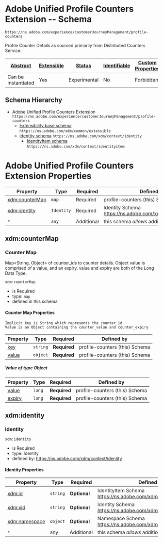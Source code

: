 # Adobe Unified Profile Counters Extension -- Schema
```
https://ns.adobe.com/experience/customerJourneyManagement/profile-counters
```

Profile Counter Details as sourced primarily from Distributed Counters Service.

| [Abstract](../../../../abstract.md) | [Extensible](../../../../extensions.md) | [Status](../../../../status.md) | [Identifiable](../../../../id.md) | [Custom Properties](../../../../extensions.md) | [Additional Properties](../../../../extensions.md) | Defined In                                                                                                                                         |
| ----------------------------------- | --------------------------------------- | ------------------------------- | --------------------------------- | ---------------------------------------------- | -------------------------------------------------- | -------------------------------------------------------------------------------------------------------------------------------------------------- |
| Can be instantiated                 | Yes                                     | Experimental                    | No                                | Forbidden                                      | Permitted                                          | [adobe/experience/customerJourneyManagement/profile-counters.schema.json](adobe/experience/customerJourneyManagement/profile-counters.schema.json) |

## Schema Hierarchy

- Adobe Unified Profile Counters Extension `https://ns.adobe.com/experience/customerJourneyManagement/profile-counters`
  - [Extensibility base schema](../../../datatypes/extensible.schema.md) `https://ns.adobe.com/xdm/common/extensible`
  - [Identity schema](../../../datatypes/identity.schema.md) `https://ns.adobe.com/xdm/context/identity`
    - [IdentityItem schema](../../../datatypes/identityitem.schema.md) `https://ns.adobe.com/xdm/context/identityitem` 
    

# Adobe Unified Profile Counters Extension Properties

| Property                         | Type       | Required   | Defined by                                                                        |
| -------------------------------- | ---------- | ---------- | --------------------------------------------------------------------------------- |
| [xdm:counterMap](#xdmcountermap) | `map`      | Required   | profile-counters (this) Schema                             |
| [xdm:identity](#xdmidentity)     | `Identity` | Required   | Identity Schema https://ns.adobe.com/xdm/context/identity |
| `*`                              | `any`      | Additional | this schema _allows_ additional properties                                        |

## xdm:counterMap

### Counter Map

Map<String, Object> of counter_ids to counter details.
Object value is comprised of a value, and an expiry.
value and expiry are both of the Long Data Type.

`xdm:counterMap`

- is Required
- type: `map`
- defined in this schema

#### Counter Map Properties

```
Implicit key is String which represents the counter_id
Value is an Object containing the counter_value and counter_expiry
```

| Property                 | Type     | Required     | Defined by                     |
| ------------------------ | -------- | ------------ | ------------------------------ |
| [key](#counterid)        | `string` | **Required** | profile-counters (this) Schema |
| [value](#counterdetails) | `object` | **Required** | profile-counters (this) Schema     |

##### Value of type Object

| Property                         | Type   | Required     | Defined by                     |
| -------------------------------- | ------ | ------------ | ------------------------------ |
| [value](#countermapvaluevalue)   | `long` | **Required** | profile-counters (this) Schema |
| [expiry](#countermapvalueexpiry) | `long` | **Required** | profile-counters (this) Schema       |

## xdm:identity

### Identity

`xdm:identity`

- is Required
- type: Identity
- defined by: https://ns.adobe.com/xdm/context/identity

#### Identity Properties

| Property                       | Type     | Required     | Defined by                                                  |
| ------------------------------ | -------- | ------------ | ----------------------------------------------------------- |
| [xdm:id](#xdmid)               | `string` | **Optional** | IdentityItem Schema https://ns.adobe.com/xdm/context/identityitem           |
| [xdm:xid](#xdmxid)             | `string` | **Optional** | Identity Schema https://ns.adobe.com/xdm/context/identity               |
| [xdm:namespace](#xdmnamespace) | `object` | **Optional** | Namespace Schema https://ns.adobe.com/xdm/context/namespace |
| `*`                            | any      | Additional   | this schema _allows_ additional properties                  |
